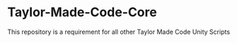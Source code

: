 # Taylor-Made-Code-Core
This repository is a requirement for all other Taylor Made Code Unity Scripts
